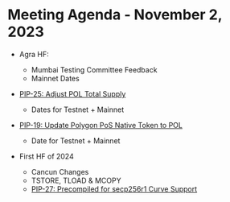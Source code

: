 # Meeting Agenda - November 2, 2023


- Agra HF:
    
  - Mumbai Testing Committee Feedback
  - Mainnet Dates

- [PIP-25: Adjust POL Total Supply ](https://github.com/maticnetwork/Polygon-Improvement-Proposals/blob/main/PIPs/PIP-25.md)

  -   Dates for Testnet + Mainnet

- [PIP-19: Update Polygon PoS Native Token to POL](https://github.com/maticnetwork/Polygon-Improvement-Proposals/blob/main/PIPs/PIP-19.md)

  -   Date for Testnet + Mainnet

- First HF of 2024

  -   Cancun Changes
  -   TSTORE, TLOAD & MCOPY
  -   [PIP-27: Precompiled for secp256r1 Curve Support](https://github.com/maticnetwork/Polygon-Improvement-Proposals/blob/main/PIPs/PIP-27.md)
